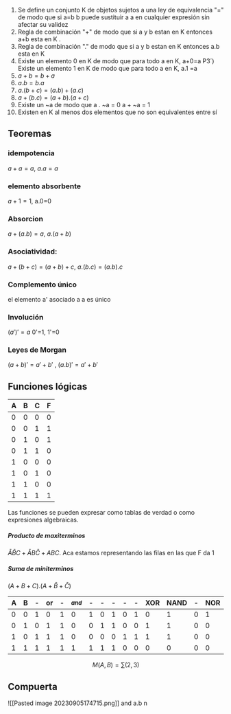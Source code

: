 1. Se define un conjunto K de objetos sujetos a una ley de equivalencia "=" de modo que si a=b b puede sustituir a a en cualquier expresión sin afectar su validez 
2. Regla de combinación "+" de modo que si a y b estan en K entonces a+b esta en K . 
3. Regla de combinación "." de modo que si a y b estan en K entonces a.b esta en K 
4. Existe un elemento 0 en K de modo que para todo a en K, a+0=a P3´) Existe un elemento 1 en K de modo que para todo a en K, a.1 =a 
5. $a + b = b + a$ 
6.  $a . b = b . a$ 
7. $a . (b + c) = (a. b) + (a . c)$ 
8. $a + (b . c) = (a+b) . (a + c)$
9.  Existe un ~a de modo que a . ~a = 0 a + ~a = 1
10.  Existen en K al menos dos elementos que no son equivalentes entre sí

## Teoremas 

### idempotencia
$a+a=a$, $a.a=a$


### elemento absorbente
$a+1=1$, a.0=0

### Absorcion
$a+(a.b)=a$, $a.(a+b)$
### Asociatividad: 
$a+(b+c)=(a+b)+c$, $a . (b . c) = (a . b) . c$
### Complemento único
el elemento a' asociado a a es único

### Involución
$(a')'=a$
0'=1, 1'=0

### Leyes de Morgan
$(a+b)'=a'+b'$ , $(a.b)'=a'+b'$

## Funciones lógicas
| A   | B   | C   | F   |
| --- | --- | --- | --- |
| 0   | 0   | 0   | 0   |
| 0   | 0   | 1   | 1   |
| 0   | 1   | 0   | 1   |
| 0   | 1   | 1   | 0   |
| 1   | 0   | 0   | 0   |
| 1   | 0   | 1   | 0   |
| 1   | 1   | 0   | 0   |
| 1   | 1   | 1   | 1    |

Las funciones se pueden expresar como tablas de verdad o como expresiones algebraicas.
##### Producto de maxiterminos
$\bar{A}\bar{B}C+\bar{A} B \bar{C}+A B C$. Aca estamos representando las filas en las que F da 1

##### Suma de miniterminos
$(A+B+C).(A+\bar{B}+\bar{C})$


| A   | B   | -   | or  | -   | $_{and}$ | -   | -   | -   | -   | -   | XOR | NAND | -   | NOR | -   | -   |
| --- | --- | --- | --- | --- | -------- | --- | --- | --- | --- | --- | --- | ---- | --- | --- | --- | --- |
| 0   | 0   | 1   | 0   | 1   | 0        | 1   | 0   | 1   | 0   | 1   | 0   | 1    | 0   | 1   | 0   | 1   |
| 0   | 1   | 0   | 1   | 1   | 0        | 0   | 1   | 1   | 0   | 0   | 1   | 1    | 0   | 0   | 1   | 1   |
| 1   | 0   | 1   | 1   | 1   | 0        | 0   | 0   | 0   | 1   | 1   | 1   | 1    | 0   | 0   | 0   | 0   |
| 1   | 1   | 1   | 1   | 1   | 1        | 1   | 1   | 1   | 0   | 0   | 0   | 0    | 0   | 0   | 0   | 0   |

$$M(A,B)=\sum(2,3)$$
## Compuerta
![[Pasted image 20230905174715.png]]
and a.b
n